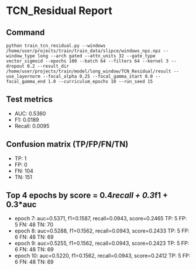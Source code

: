 # TCN_Residual Report

## Command
```
python train_tcn_residual.py --windows /home/user/projects/train/train_data/slipce/windows_npz.npz --window_type long --arch gated --attn_units 32 --gate_type vector_sigmoid --epochs 100 --batch 64 --filters 64 --kernel 3 --dropout 0.2 --result_dir /home/user/projects/train/model/long_window/TCN_Residual/result --use_layernorm --focal_alpha 0.25 --focal_gamma_start 0.0 --focal_gamma_end 1.0 --curriculum_epochs 10 --run_seed 15
```

## Test metrics
- AUC: 0.5360
- F1: 0.0189
- Recall: 0.0095
## Confusion matrix (TP/FP/FN/TN)
- TP: 1
- FP: 0
- FN: 104
- TN: 151

## Top 4 epochs by score = 0.4*recall + 0.3*f1 + 0.3*auc
- epoch 7: auc=0.5371, f1=0.1587, recall=0.0943, score=0.2465  TP: 5 FP: 5 FN: 48 TN: 70
- epoch 8: auc=0.5288, f1=0.1562, recall=0.0943, score=0.2433  TP: 5 FP: 6 FN: 48 TN: 69
- epoch 9: auc=0.5255, f1=0.1562, recall=0.0943, score=0.2423  TP: 5 FP: 6 FN: 48 TN: 69
- epoch 10: auc=0.5220, f1=0.1562, recall=0.0943, score=0.2412  TP: 5 FP: 6 FN: 48 TN: 69
